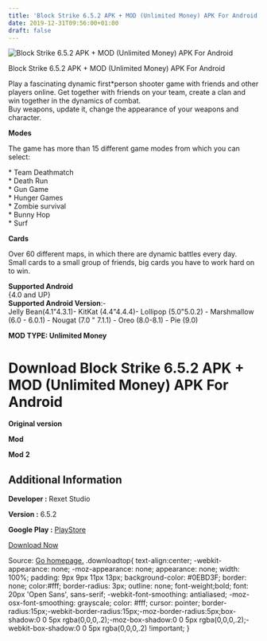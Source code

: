 ```yaml
---
title: 'Block Strike 6.5.2 APK + MOD (Unlimited Money) APK For Android'
date: 2019-12-31T09:56:00+01:00
draft: false
---
```


![Block Strike 6.5.2 APK + MOD (Unlimited Money) APK For Android](https://i1.wp.com/apkhome.net/wp-content/uploads/2019/12/Block-Strike-6.5.2-APK-MOD-Unlimited-Money.png "Block Strike 6.5.2 APK + MOD (Unlimited Money) APK For Android")

  

Block Strike 6.5.2 APK + MOD (Unlimited Money) APK For Android

Play a fascinating dynamic first\*person shooter game with friends and other players online. Get together with friends on your team, create a clan and win together in the dynamics of combat.  
Buy weapons, update it, change the appearance of your weapons and character.

**Modes**

The game has more than 15 different game modes from which you can select:

\* Team Deathmatch  
\* Death Run  
\* Gun Game  
\* Hunger Games  
\* Zombie survival  
\* Bunny Hop  
\* Surf

**Cards**

Over 60 different maps, in which there are dynamic battles every day.  
Small cards to a small group of friends, big cards you have to work hard on to win.

**Supported Android**  
{4.0 and UP}  
**Supported Android Version**:-  
Jelly Bean(4.1"4.3.1)- KitKat (4.4"4.4.4)- Lollipop (5.0"5.0.2) - Marshmallow (6.0 - 6.0.1) - Nougat (7.0 " 7.1.1) - Oreo (8.0-8.1) - Pie (9.0)

**MOD TYPE: Unlimited Money**

Download Block Strike 6.5.2 APK + MOD (Unlimited Money) APK For Android
=======================================================================

**Original version**

**Mod**

**Mod** **2**

Additional Information
----------------------

**Developer :** Rexet Studio

**Version :** 6.5.2

**Google Play :** [PlayStore](https://play.google.com/store/apps/details?id=com.rexetstudio.blockstrike)

  

[Download Now](https://store4app.co/post/block-strike-6-5-2-apk-mod-unlimited-money-apk-for-android_1577782115)

  
Source: [Go homepage.](https://store4app.co/post/block-strike-6-5-2-apk-mod-unlimited-money-apk-for-android_1577782115) .downloadtop{ text-align:center; -webkit-appearance: none; -moz-appearance: none; appearance: none; width: 100%; padding: 9px 9px 11px 13px; background-color: #0EBD3F; border: none; color:#fff; border-radius: 3px; outline: none; font-weight;bold; font: 20px 'Open Sans', sans-serif; -webkit-font-smoothing: antialiased; -moz-osx-font-smoothing: grayscale; color: #fff; cursor: pointer; border-radius:15px;-webkit-border-radius:15px;-moz-border-radius:5px;box-shadow:0 0 5px rgba(0,0,0,.2);-moz-box-shadow:0 0 5px rgba(0,0,0,.2);-webkit-box-shadow:0 0 5px rgba(0,0,0,.2) !important; }
